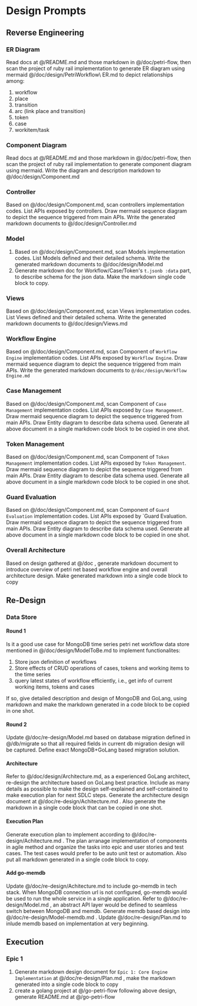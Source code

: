 # Design Prompts

## Reverse Engineering

### ER Diagram

Read docs at @/README.md  and those markdown in @/doc/petri-flow, then scan the project of ruby rail implementation to generate ER diagram using mermaid @/doc/design/PetriWorkflow\ ER.md to depict relationships among:
1. workflow
2. place
3. transition
4. arc (link place and transition)
5. token
6. case 
7. workitem/task

### Component Diagram

Read docs at @/README.md  and those markdown in @/doc/petri-flow, then scan the project of ruby rail implementation to generate component diagram using mermaid. Write the diagram and description markdown to @/doc/design/Component.md 

### Controller

Based on @/doc/design/Component.md, scan controllers implementation codes. List APIs exposed by controllers. Draw mermaid sequence diagram to depict the sequence triggered from main APIs. Write the generated markdown documents to @/doc/design/Controller.md

### Model

1. Based on @/doc/design/Component.md, scan Models implementation codes. List Models defined and their detailed schema. Write the generated markdown documents to @/doc/design/Model.md
2. Generate markdown doc for Workflow/Case/Token's `t.jsonb :data` part, to describe schema for the json data. Make the markdown single code block to copy.

### Views

Based on @/doc/design/Component.md, scan Views implementation codes. List Views defined and their detailed schema. Write the generated markdown documents to @/doc/design/Views.md

### Workflow Engine

Based on @/doc/design/Component.md, scan Component of `Workflow Engine` implementation codes. List APIs exposed by `Workflow Engine`. Draw mermaid sequence diagram to depict the sequence triggered from main APIs. Write the generated markdown documents to `@/doc/design/Workflow Engine.md`

### Case Management

Based on @/doc/design/Component.md, scan Component of `Case Management` implementation codes. List APIs exposed by `Case Management`. Draw mermaid sequence diagram to depict the sequence triggered from main APIs. Draw Entity diagram to describe data schema used. Generate all above document in a single markdown code block to be copied in one shot.

### Token Management

Based on @/doc/design/Component.md, scan Component of `Token Management` implementation codes. List APIs exposed by `Token Management`. Draw mermaid sequence diagram to depict the sequence triggered from main APIs. Draw Entity diagram to describe data schema used. Generate all above document in a single markdown code block to be copied in one shot.

### Guard Evaluation

Based on @/doc/design/Component.md, scan Component of `Guard Evaluation` implementation codes. List APIs exposed by `Guard Evaluation. Draw mermaid sequence diagram to depict the sequence triggered from main APIs. Draw Entity diagram to describe data schema used. Generate all above document in a single markdown code block to be copied in one shot.

### Overall Architecture

Based on design gathered at @/doc , generate markdown document to introduce overview of petri net based workflow engine and overall architecture design. Make generated markdown into a single code block to copy

## Re-Design

### Data Store

#### Round 1
Is it a good use case for MongoDB time series petri net workflow data store mentioned in @/doc/design/ModelToBe.md  to implement functionalites:
1. Store json definition of workflows
2. Store effects of CRUD operations of cases, tokens and working items to the time series 
3. query latest states of workflow efficiently, i.e., get info of current working items, tokens and cases

If so, give detailed description and design of MongoDB and GoLang, using markdown and make the markdown generated in a code block to be copied in one shot.

#### Round 2

Update @/doc/re-design/Model.md based on database migration defined in @/db/migrate so that all required fields in current db migration design will be captured. Define exact MongoDB+GoLang based migration solution.

#### Architecture

Refer to @/doc/design/Architecture.md, as a experienced GoLang architect, re-design the architecture based on GoLang best practice. Include as many details as possible to make the design self-explained and self-contained to make execution plan for next SDLC steps. Generate the architecture design document at @/doc/re-design/Achitecture.md . Also generate the markdown in a single code block that can be copied in one shot.

#### Execution Plan

Generate execution plan to implement according to @/doc/re-design/Achitecture.md . The plan arranage implementation of components in agile method and organize the tasks into epic and user stories and test cases. The test cases would prefer to be auto unit test or automation. Also put all markdown generated in a single code block to copy.

#### Add go-memdb

Update @/doc/re-design/Achitecture.md to include go-memdb in tech stack. When MongoDB connection url is not configured, go-memdb would be used to run the whole service in a single application. Refer to @/doc/re-design/Model.md , an abstract API layer would be defined to seamless switch between MongoDB and memdb. Generate memdb based design into @/doc/re-design/Model-memdb.md . Update @/doc/re-design/Plan.md to inlude memdb based on implementation at very beginning.

## Execution

### Epic 1

1. Generate markdown design document for `Epic 1: Core Engine Implementation` at @/doc/re-design/Plan.md , make the markdown generated into a single code block to copy
2. create a golang project at @/go-petri-flow following above design, generate README.md at @/go-petri-flow


